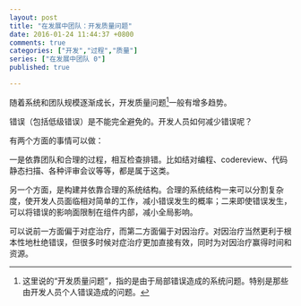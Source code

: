```yaml
---
layout: post
title: "在发展中团队：开发质量问题"
date: 2016-01-24 11:44:37 +0800
comments: true
categories: ["开发","过程","质量"]
series: ["在发展中团队 0"]
published: true

---
```





随着系统和团队规模逐渐成长，开发质量问题[^2]一般有增多趋势。

<!--more-->


错误（包括低级错误）是不能完全避免的。开发人员如何减少错误呢？

有两个方面的事情可以做：

一是依靠团队和合理的过程，相互检查排错。比如结对编程、codereview、代码静态扫描、各种评审会议等等，都是属于这类。

另一个方面，是构建并依靠合理的系统结构。合理的系统结构一来可以分割复杂度，使开发人员面临相对简单的工作，减小错误发生的概率；二来即使错误发生，可以将错误的影响面限制在组件内部，减小全局影响。

可以说前一方面偏于对症治疗，而第二方面偏于对因治疗。对因治疗当然更利于根本性地杜绝错误，但很多时候对症治疗更加直接有效，同时为对因治疗赢得时间和资源。




[^2]: 这里说的“开发质量问题”，指的是由于局部错误造成的系统问题。特别是那些由开发人员个人错误造成的问题。